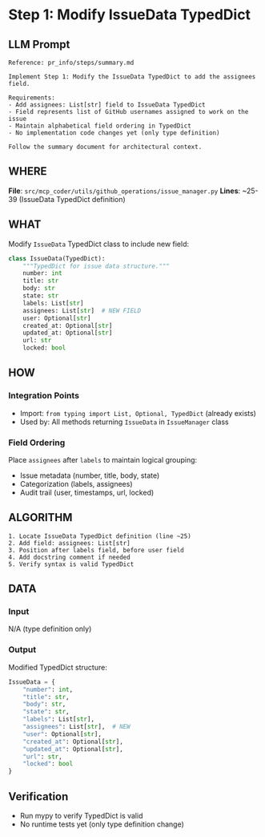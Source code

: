 # Step 1: Modify IssueData TypedDict

## LLM Prompt
```
Reference: pr_info/steps/summary.md

Implement Step 1: Modify the IssueData TypedDict to add the assignees field.

Requirements:
- Add assignees: List[str] field to IssueData TypedDict
- Field represents list of GitHub usernames assigned to work on the issue
- Maintain alphabetical field ordering in TypedDict
- No implementation code changes yet (only type definition)

Follow the summary document for architectural context.
```

## WHERE
**File**: `src/mcp_coder/utils/github_operations/issue_manager.py`
**Lines**: ~25-39 (IssueData TypedDict definition)

## WHAT
Modify `IssueData` TypedDict class to include new field:

```python
class IssueData(TypedDict):
    """TypedDict for issue data structure."""
    number: int
    title: str
    body: str
    state: str
    labels: List[str]
    assignees: List[str]  # NEW FIELD
    user: Optional[str]
    created_at: Optional[str]
    updated_at: Optional[str]
    url: str
    locked: bool
```

## HOW

### Integration Points
- Import: `from typing import List, Optional, TypedDict` (already exists)
- Used by: All methods returning `IssueData` in `IssueManager` class

### Field Ordering
Place `assignees` after `labels` to maintain logical grouping:
- Issue metadata (number, title, body, state)
- Categorization (labels, assignees)
- Audit trail (user, timestamps, url, locked)

## ALGORITHM
```
1. Locate IssueData TypedDict definition (line ~25)
2. Add field: assignees: List[str]
3. Position after labels field, before user field
4. Add docstring comment if needed
5. Verify syntax is valid TypedDict
```

## DATA

### Input
N/A (type definition only)

### Output
Modified TypedDict structure:
```python
IssueData = {
    "number": int,
    "title": str,
    "body": str,
    "state": str,
    "labels": List[str],
    "assignees": List[str],  # NEW
    "user": Optional[str],
    "created_at": Optional[str],
    "updated_at": Optional[str],
    "url": str,
    "locked": bool
}
```

## Verification
- Run mypy to verify TypedDict is valid
- No runtime tests yet (only type definition change)
